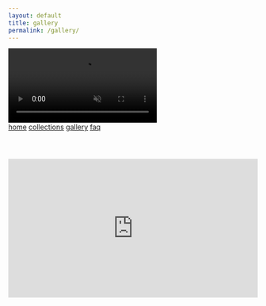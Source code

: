 ```yaml
---
layout: default
title: gallery
permalink: /gallery/
---
```

<style>
.promo-video-container {
    position: relative;
    width: 100%;
    padding-top: 2em;
    padding-bottom: 56.25%;
    height: 0;
    margin: 0 auto;
}
.promo-video-container iframe{
    position: absolute;
    top: 0;
    left: 0;
    width: 100%;
    height: 100%;
}

.footer {
    padding-top: 4em;
}

@media only screen and (min-device-width: 768px) {
    .promo-video-container {
        width: 100%;
        padding-top: 2em;
        padding-bottom: 50%;
        height: 0;
        margin: 0 auto;
    }
}
</style>
<!-- nav links -->
<div class="nav-container" style="padding-bottom: 4em;">
    <!-- gif header -->
    <div class="header-logo">
        <video class="header-img" autoplay loop muted playsinline defaultMuted>
            <source src="../images/rotating-logo.mp4" type="video/mp4">
            <!-- webp here? -->
            Your browser does not support the video tag.
        </video> 
    </div>
    <div class="nav-links">
        <a class="nav-link" href="{{ site.url }}/">home</a>
        <a class="nav-link" href="{{ site.url }}/collections/all/">collections</a>
        <a class="nav-link active" href="{{ site.url }}/gallery">gallery</a>
        <a class="nav-link" href="{{ site.url }}/faq">faq</a>
    </div>
</div>

<div class="promo-video-container">
    <iframe width="560" height="315" src="https://www.youtube.com/embed/X-3k-pjilJ0" title="YouTube video player" frameborder="0" allow="accelerometer; autoplay; clipboard-write; encrypted-media; gyroscope; picture-in-picture" allowfullscreen></iframe>
</div>